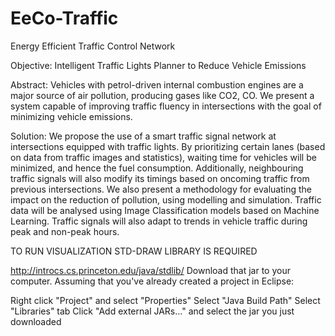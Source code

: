 # EeCo-Traffic
Energy Efficient Traffic Control Network

Objective: Intelligent Traffic Lights Planner to Reduce Vehicle Emissions

Abstract: Vehicles with petrol-driven internal combustion engines are a major source of air pollution, producing gases like CO2, CO. We present a system capable of improving traffic fluency in intersections with the goal of minimizing vehicle emissions.

Solution: We propose the use of a smart traffic signal network at intersections equipped with traffic lights. By prioritizing certain lanes (based on data from traffic images and statistics), waiting time for vehicles will be minimized, and hence the fuel consumption. Additionally, neighbouring traffic signals will also modify its timings based on oncoming traffic from previous intersections. We also present a methodology for evaluating the impact on the reduction of pollution, using modelling and simulation. Traffic data will be analysed using Image Classification models based on Machine Learning. Traffic signals will also adapt to trends in vehicle traffic during peak and non-peak hours.

TO RUN VISUALIZATION STD-DRAW LIBRARY IS REQUIRED

http://introcs.cs.princeton.edu/java/stdlib/ Download that jar to your computer. Assuming that you've already created a project in Eclipse:

Right click "Project" and select "Properties"
Select "Java Build Path"
Select "Libraries" tab
Click "Add external JARs..." and select the jar you just downloaded
